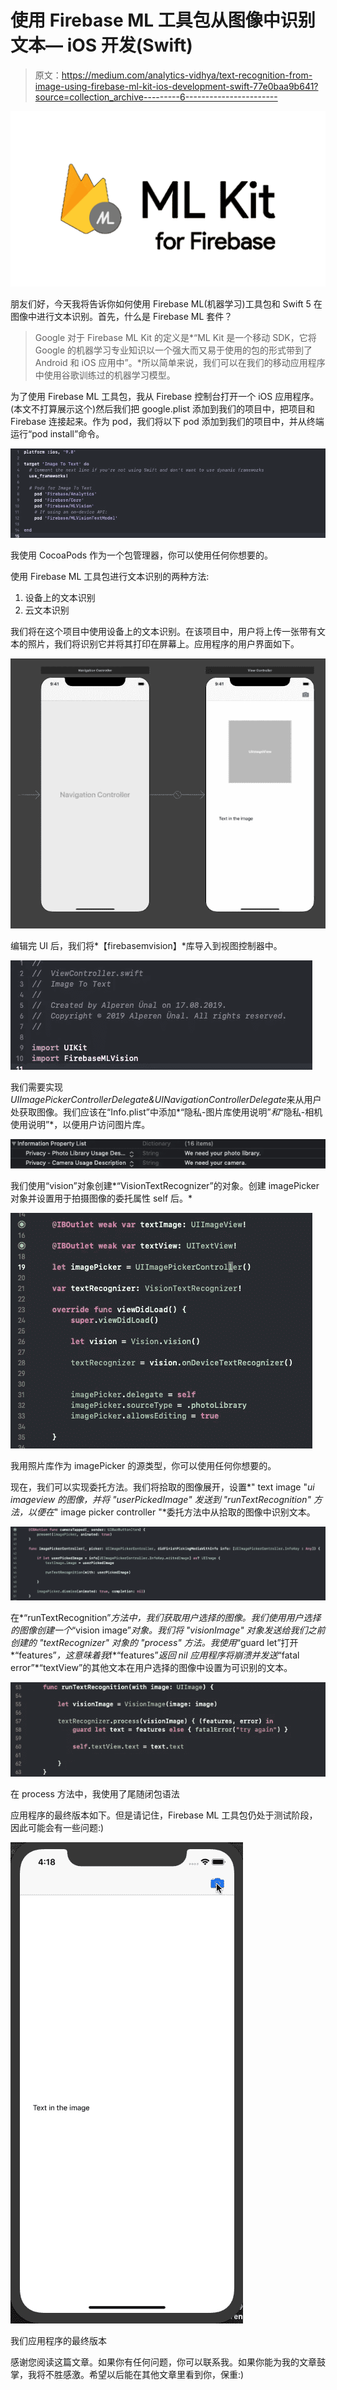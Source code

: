 # 使用 Firebase ML 工具包从图像中识别文本— iOS 开发(Swift)

> 原文：<https://medium.com/analytics-vidhya/text-recognition-from-image-using-firebase-ml-kit-ios-development-swift-77e0baa9b641?source=collection_archive---------6----------------------->

![](img/7faa97b9af3f18867af2aada908a4a29.png)

朋友们好，今天我将告诉你如何使用 Firebase ML(机器学习)工具包和 Swift 5 在图像中进行文本识别。首先，什么是 Firebase ML 套件？

> Google 对于 Firebase ML Kit 的定义是*“ML Kit 是一个移动 SDK，它将 Google 的机器学习专业知识以一个强大而又易于使用的包的形式带到了 Android 和 iOS 应用中”。*所以简单来说，我们可以在我们的移动应用程序中使用谷歌训练过的机器学习模型。

为了使用 Firebase ML 工具包，我从 Firebase 控制台打开一个 iOS 应用程序。(本文不打算展示这个)然后我们把 google.plist 添加到我们的项目中，把项目和 Firebase 连接起来。作为 pod，我们将以下 pod 添加到我们的项目中，并从终端运行“pod install”命令。

![](img/0d7b89bf4dad465cc321d497fb1c054e.png)

我使用 CocoaPods 作为一个包管理器，你可以使用任何你想要的。

使用 Firebase ML 工具包进行文本识别的两种方法:

1.  设备上的文本识别
2.  云文本识别

我们将在这个项目中使用设备上的文本识别。在该项目中，用户将上传一张带有文本的照片，我们将识别它并将其打印在屏幕上。应用程序的用户界面如下。

![](img/d226868d687994c8c2f8fa49ce10e734.png)

编辑完 UI 后，我们将*【firebasemvision】*库导入到视图控制器中。

![](img/d8792ffb15ad3a0eaef5934f5555c461.png)

我们需要实现*UIImagePickerControllerDelegate&UINavigationControllerDelegate*来从用户处获取图像。我们应该在“Info.plist”中添加*“隐私-图片库使用说明”*和*“隐私-相机使用说明”*，以便用户访问图片库。

![](img/7f877f95681a98bddc3f3b3d08a51847.png)

我们使用“vision”对象创建*“VisionTextRecognizer”的对象。创建 imagePicker 对象并设置用于拍摄图像的委托属性 self 后。*

![](img/d7b7f58dd173c099bc4c3c7ae29fb3d1.png)

我用照片库作为 imagePicker 的源类型，你可以使用任何你想要的。

现在，我们可以实现委托方法。我们将拾取的图像展开，设置*" text image "*ui imageview 的图像，并将 *"userPickedImage"* 发送到 *"runTextRecognition"* 方法，以便在*" image picker controller "*委托方法中从拾取的图像中识别文本。

![](img/b66b60d05064fc4d19a19c9a74373ea6.png)

在*“runTextRecognition”*方法中，我们获取用户选择的图像。我们使用用户选择的图像创建一个*“vision image”*对象。我们将 *"visionImage"* 对象发送给我们之前创建的 *"textRecognizer"* 对象的 *"process"* 方法。我使用*“guard let”打开*“features”*，这意味着我*f*“features”*返回 nil 应用程序将崩溃并发送*“fatal error”*“textView”的其他文本在用户选择的图像中设置为可识别的文本。

![](img/7a6808680ce38142c673503bb70a271d.png)

在 process 方法中，我使用了尾随闭包语法

应用程序的最终版本如下。但是请记住，Firebase ML 工具包仍处于测试阶段，因此可能会有一些问题:)

![](img/88e779b40e61f0c936bb57e56c0ad3ee.png)

我们应用程序的最终版本

感谢您阅读这篇文章。如果你有任何问题，你可以联系我。如果你能为我的文章鼓掌，我将不胜感激。希望以后能在其他文章里看到你，保重:)
